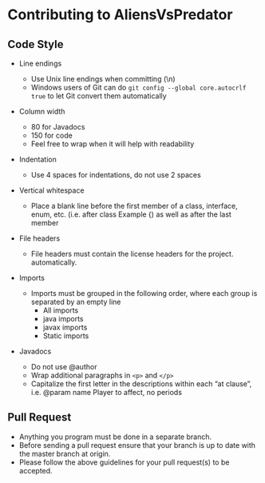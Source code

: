 Contributing to AliensVsPredator
=============================

## Code Style ##
* Line endings
    * Use Unix line endings when committing (\n)
    * Windows users of Git can do `git config --global core.autocrlf true` to let Git convert them automatically
    
* Column width
    * 80 for Javadocs
    * 150 for code
    * Feel free to wrap when it will help with readability 
    
* Indentation
    * Use 4 spaces for indentations, do not use 2 spaces  
    
* Vertical whitespace
    * Place a blank line before the first member of a class, interface, enum, etc. (i.e. after class Example {) as well 
    as after the last member
    
* File headers
    * File headers must contain the license headers for the project.
    automatically.
    
* Imports
    * Imports must be grouped in the following order, where each group is separated by an empty line
        * All imports
        * java imports
        * javax imports
        * Static imports

* Javadocs
    * Do not use @author
    * Wrap additional paragraphs in `<p>` and `</p>`
    * Capitalize the first letter in the descriptions within each “at clause”, i.e. @param name Player to affect, no
      periods

## Pull Request ##
* Anything you program must be done in a separate branch.
* Before sending a pull request ensure that your branch is up to date with the master branch at origin.
* Please follow the above guidelines for your pull request(s) to be accepted.
